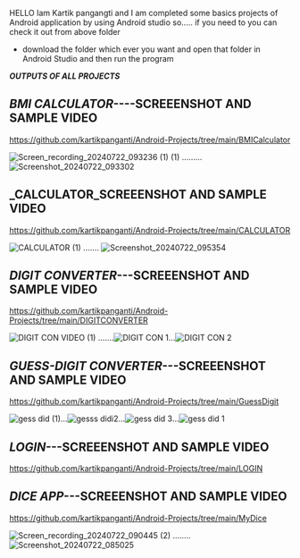 HELLO Iam Kartik pangangti 
and I am completed some basics projects of Android application by using Android studio
so.....
  if you need to you can check it out from above folder 
  - download the folder which ever you want and open that folder in Android Studio and then run the program



**_OUTPUTS OF ALL PROJECTS_**



**_BMI CALCULATOR_----SCREEENSHOT AND SAMPLE VIDEO**
--------------------------------
https://github.com/kartikpanganti/Android-Projects/tree/main/BMICalculator

![Screen_recording_20240722_093236 (1) (1)](https://github.com/user-attachments/assets/273e83d0-47a7-48e6-b18a-b542db0486a6) ......... ![Screenshot_20240722_093302](https://github.com/user-attachments/assets/a19982b9-eb39-4278-a92a-ba11256ae80a)






**_CALCULATOR_SCREEENSHOT AND SAMPLE VIDEO**
--------------------------------
https://github.com/kartikpanganti/Android-Projects/tree/main/CALCULATOR

![CALCULATOR (1)](https://github.com/user-attachments/assets/a7d51683-2b9b-42e0-8fb3-bd3ab9ca48e5) ....... ![Screenshot_20240722_095354](https://github.com/user-attachments/assets/50d254cb-6125-4b21-9597-4555c8701c6e)






**_DIGIT CONVERTER_---SCREEENSHOT AND SAMPLE VIDEO**
--------------------------------
https://github.com/kartikpanganti/Android-Projects/tree/main/DIGITCONVERTER

![DIGIT CON VIDEO (1)](https://github.com/user-attachments/assets/de210c97-c08d-482e-af07-cdc8f1051330) .......![DIGIT CON 1](https://github.com/user-attachments/assets/e66239e4-2351-4994-8131-49221a5855fc)...![DIGIT CON 2](https://github.com/user-attachments/assets/71db301a-92d5-48b6-87ea-00b952aa8f51)






**_GUESS-DIGIT CONVERTER_---SCREEENSHOT AND SAMPLE VIDEO**
--------------------------------
https://github.com/kartikpanganti/Android-Projects/tree/main/GuessDigit

![gess did (1)](https://github.com/user-attachments/assets/4ef09188-1fa0-4769-b769-a52176960222)...![gesss didi2 ](https://github.com/user-attachments/assets/f8068490-7c38-4db0-bc87-1839ca89824b)...![gess did 3](https://github.com/user-attachments/assets/98663ed5-6341-4122-b12e-5ab2f0a5a560)...![gess did 1](https://github.com/user-attachments/assets/9681ef70-3710-41a9-8e92-e041b65a8797)








**_LOGIN_---SCREEENSHOT AND SAMPLE VIDEO**
--------------------------------
https://github.com/kartikpanganti/Android-Projects/tree/main/LOGIN







**_DICE APP_---SCREEENSHOT AND SAMPLE VIDEO**
--------------------------------
https://github.com/kartikpanganti/Android-Projects/tree/main/MyDice

![Screen_recording_20240722_090445 (2)](https://github.com/user-attachments/assets/b5d68cef-81f3-4c71-be6c-05e789ab4f0d) ........ ![Screenshot_20240722_085025](https://github.com/user-attachments/assets/0e015e88-67d6-4ac3-8092-37fe21d7ccad)
